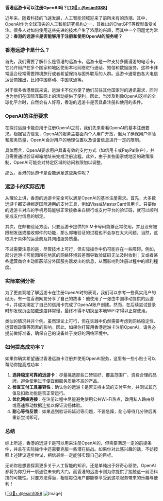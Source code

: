 **香港远游卡可以注册OpenAI吗？[[TG💪+ @esim1088](https://t.me/s/esim1088)]**

近年来，随着科技的飞速发展，人工智能领域迎来了前所未有的热潮。其中，OpenAI作为全球顶尖的人工智能研究机构之一，其推出的ChatGPT等模型备受关注。很多人对如何使用这些先进的技术产生了浓厚的兴趣，而其中一个问题尤为常见：**香港的远游卡是否能够用于注册和使用OpenAI的服务呢？**

### 香港远游卡是什么？

首先，我们需要了解什么是香港的远游卡。远游卡是一种支持多国漫游的电话卡，它允许用户在多个国家和地区使用本地网络进行通话、短信和数据服务。这种卡非常适合经常需要跨境旅行或者希望保持与国外联系的人群。远游卡通常由各大电信运营商推出，比如中国移动、中国联通等。

对于很多香港居民来说，远游卡不仅方便了他们前往其他国家时的通讯需求，同时也为他们在国际互联网上的活动提供了便利。因此，当涉及到像OpenAI这样的全球化平台时，自然会有人好奇，香港的远游卡是否具备注册和使用的条件。

### OpenAI的注册要求

在探讨远游卡能否用于注册OpenAI之前，我们先来看看OpenAI的基本注册要求。根据官方信息，OpenAI的服务主要面向个人用户开放，但为了确保用户体验和服务质量，OpenAI会对用户的地理位置以及设备信息进行一定的限制。

具体而言，OpenAI要求用户具备有效的支付方式（如信用卡或PayPal账户），并且需要通过验证邮箱地址来完成注册流程。此外，由于某些国家或地区的政策限制，OpenAI可能会对特定区域的访问权限加以调整。

那么，香港的远游卡是否能满足这些条件呢？

### 远游卡的实际应用

从理论上讲，香港的远游卡完全可以满足OpenAI的基本注册需求。首先，大多数远游卡都支持绑定国际通用的支付工具，例如Visa或MasterCard信用卡。只要你的远游卡对应的手机号码能够正常接收来自银行或支付平台的验证码，就可以顺利完成支付信息的绑定。

其次，在邮箱验证方面，只要远游卡提供的SIM卡号码能够正常使用，并且没有被限制发送或接收邮件的功能，那么邮箱验证的过程也不会存在太大问题。当然，这取决于具体的运营商及其网络服务质量。

不过需要注意的是，尽管技术上可行，但实际操作中仍可能存在一些障碍。例如，部分远游卡可能因所在地区的网络环境较差而导致验证码无法及时收到；又或者某些运营商会主动屏蔽部分外国服务器发出的信息，从而影响到注册过程中的顺利程度。

### 实际案例分析

为了更直观地了解远游卡在注册OpenAI时的表现，我们可以参考一些真实用户的经历。有一位香港网友分享了自己的故事：他使用了一张由中国移动提供的远游卡，并成功绑定了自己的信用卡完成了OpenAI账户创建。然而，在后续尝试登录时却发现页面加载速度非常慢，最终不得不切换至本地WiFi才得以正常使用。

类似的情况并非个例。虽然理论上可行，但在实践中仍然需要考虑到网络稳定性、运营商政策等因素的影响。因此，如果你打算用香港远游卡注册OpenAI，请务必提前做好准备，确保自己的设备处于良好的网络环境中。

### 如何提高成功率？

如果你确实希望通过香港远游卡注册并使用OpenAI服务，这里有一些小贴士可以帮助你提高成功率：

1. **选择稳定可靠的远游卡**：尽量挑选那些口碑较好、覆盖范围广、资费合理的品牌。避免使用过于便宜但服务质量不高的产品。
2. **检查支付工具兼容性**：确认你的远游卡是否支持主流的支付平台，并测试其充值及扣款功能是否正常运行。
3. **优化网络连接**：在注册过程中尽量避免使用公共Wi-Fi热点，改用私人路由器或高速移动数据连接以保证流畅体验。
4. **耐心等待反馈**：如果遇到验证码延迟等问题，不要急躁，耐心等待几分钟后再重新尝试即可。

### 总结

综上所述，香港的远游卡是可以用来注册OpenAI的，但需要满足一定的前提条件，并且在实际操作中还需要克服一些潜在挑战。如果你对此感兴趣的话，不妨按照上述建议逐步尝试，相信最终一定能够实现自己的目标。

无论你是想要探索更多关于人工智能的知识，还是单纯出于好奇心驱使，OpenAI都将为你打开一扇通往未来的大门。而香港的远游卡则为你提供了接触这一前沿科技的可能性。只要方法得当，相信每位用户都能够享受到这项服务带来的乐趣与便利！

[[TG💪+ @esim1088](https://t.me/s/esim1088) ![Image](https://i.postimg.cc/4NQfJmqS/Snipaste-2025-05-13-00-14-12.png)]